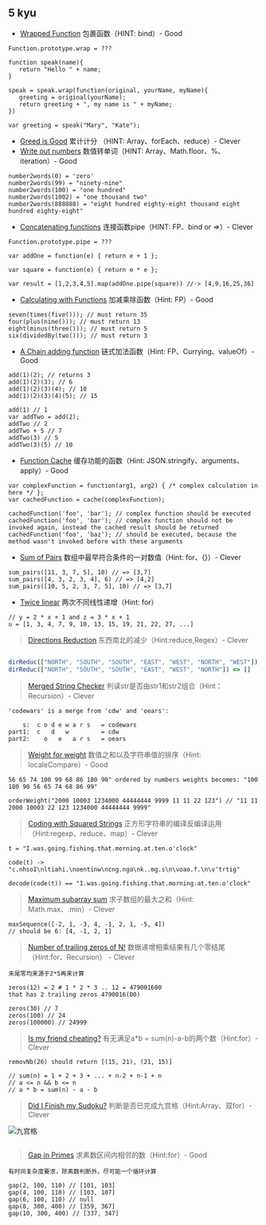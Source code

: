 ## 5 kyu

- [Wrapped Function](https://www.codewars.com/kata/511ed4593ba69cba1a000002) 包裹函数（HINT: bind）- Good

```
Function.prototype.wrap = ???

function speak(name){
   return "Hello " + name;
}

speak = speak.wrap(function(original, yourName, myName){
   greeting = original(yourName);
   return greeting + ", my name is " + myName;
})

var greeting = speak("Mary", "Kate");
```

- [Greed is Good](https://www.codewars.com/kata/5270d0d18625160ada0000e4) 累计计分 （HINT: Array、forEach、reduce）- Clever
- [Write out numbers](https://www.codewars.com/kata/52724507b149fa120600031d) 数值转单词（HINT: Array、Math.floor、%、iteration）- Good

```
number2words(0) = 'zero'
number2words(99) = "ninety-nine"
number2words(100) = "one hundred"
number2words(1002) = "one thousand two"
number2words(888888) = "eight hundred eighty-eight thousand eight hundred eighty-eight"
```

- [Concatenating functions](https://www.codewars.com/kata/527176c487961e5900000106) 连接函数pipe（HINT: FP、bind or =>）- Clever

```
Function.prototype.pipe = ???

var addOne = function(e) { return e + 1 };

var square = function(e) { return e * e };

var result = [1,2,3,4,5].map(addOne.pipe(square)) //-> [4,9,16,25,36]
```

- [Calculating with Functions](https://www.codewars.com/kata/525f3eda17c7cd9f9e000b39) 加减乘除函数（Hint: FP）- Good

```
seven(times(five())); // must return 35
four(plus(nine())); // must return 13
eight(minus(three())); // must return 5
six(dividedBy(two())); // must return 3
```

- [A Chain adding function](https://www.codewars.com/kata/539a0e4d85e3425cb0000a88) 链式加法函数（Hint: FP、Currying、valueOf）- Good

```
add(1)(2); // returns 3
add(1)(2)(3); // 6
add(1)(2)(3)(4); // 10
add(1)(2)(3)(4)(5); // 15

add(1) // 1
var addTwo = add(2);
addTwo // 2
addTwo + 5 // 7
addTwo(3) // 5
addTwo(3)(5) // 10
```

- [Function Cache](https://www.codewars.com/kata/525481903700c1a1ff0000e1) 缓存功能的函数（Hint: JSON.stringify、arguments、apply）- Good

```
var complexFunction = function(arg1, arg2) { /* complex calculation in here */ };
var cachedFunction = cache(complexFunction);

cachedFunction('foo', 'bar'); // complex function should be executed
cachedFunction('foo', 'bar'); // complex function should not be invoked again, instead the cached result should be returned
cachedFunction('foo', 'baz'); // should be executed, because the method wasn't invoked before with these arguments
```

- [Sum of Pairs](https://www.codewars.com/kata/54d81488b981293527000c8f) 数组中最早符合条件的一对数值（Hint: for、{}）- Clever

```
sum_pairs([11, 3, 7, 5], 10) // => [3,7]
sum_pairs([4, 3, 2, 3, 4], 6) // => [4,2]
sum_pairs([10, 5, 2, 3, 7, 5], 10) // => [3,7]
```

- [Twice linear](https://www.codewars.com/kata/5672682212c8ecf83e000050) 两次不同线性递增（Hint: for）

```
// y = 2 * x + 1 and z = 3 * x + 1
u = [1, 3, 4, 7, 9, 10, 13, 15, 19, 21, 22, 27, ...]
```

> [Directions Reduction](https://www.codewars.com/kata/directions-reduction) 东西南北的减少（Hint:reduce,Regex）- Clever

```js

dirReduc(["NORTH", "SOUTH", "SOUTH", "EAST", "WEST", "NORTH", "WEST"]) => ["WEST"]
dirReduc(["NORTH", "SOUTH", "SOUTH", "EAST", "WEST", "NORTH"]) => []

```

>[Merged String Checker](https://www.codewars.com/kata/merged-string-checker/javascript) 判读str是否由str1和str2组合（Hint：Recursion）- Clever

```
'codewars' is a merge from 'cdw' and 'oears':

    s:  c o d e w a r s   = codewars
part1:  c   d   w         = cdw
part2:    o   e   a r s   = oears
```

>[Weight for weight](https://www.codewars.com/kata/weight-for-weight/javascript) 数值之和以及字符串值的排序（Hint: localeCompare）- Good

```
56 65 74 100 99 68 86 180 90" ordered by numbers weights becomes: "100 180 90 56 65 74 68 86 99"

orderWeight("2000 10003 1234000 44444444 9999 11 11 22 123") // "11 11 2000 10003 22 123 1234000 44444444 9999"
```

> [Coding with Squared Strings](https://www.codewars.com/kata/coding-with-squared-strings/javascript) 正方形字符串的编译反编译运用（Hint:regexp、reduce、map）- Clever

```
t = "I.was.going.fishing.that.morning.at.ten.o'clock"

code(t) -> "c.nhsoI\nltiahi.\noentinw\ncng.nga\nk..mg.s\n\voao.f.\n\v'trtig"

decode(code(t)) == "I.was.going.fishing.that.morning.at.ten.o'clock"
```

>[Maximum subarray sum](https://www.codewars.com/kata/maximum-subarray-sum/javascript) 求子数组的最大之和（Hint: Math.max、.min）- Clever

```
maxSequence([-2, 1, -3, 4, -1, 2, 1, -5, 4])
// should be 6: [4, -1, 2, 1]
```

>[Number of trailing zeros of N!](https://www.codewars.com/kata/number-of-trailing-zeros-of-n/javascript) 数据递增相乘结果有几个零结尾（Hint:for、Recursion） - Clever

`末尾零均来源于2*5再来计算`

```
zeros(12) = 2 # 1 * 2 * 3 .. 12 = 479001600 
that has 2 trailing zeros 4790016(00)

zeros(30) // 7
zeros(100) // 24
zeros(100000) // 24999
```

>[Is my friend cheating?](https://www.codewars.com/kata/is-my-friend-cheating/javascript) 有无满足a*b = sum(n)-a-b的两个数（Hint:for）- Clever

```
removNb(26) should return [(15, 21), (21, 15)]

// sum(n) = 1 + 2 + 3 + ... + n-2 + n-1 + n
// a <= n && b <= n
// a * b = sum(n) - a - b
```

>[Did I Finish my Sudoku?](https://www.codewars.com/kata/did-i-finish-my-sudoku) 判断是否已完成九宫格（Hint:Array、双for）- Clever

![九宫格](http://upload.wikimedia.org/wikipedia/commons/thumb/3/31/Sudoku-by-L2G-20050714_solution.svg/364px-Sudoku-by-L2G-20050714_solution.svg.png)

```

```

>[Gap in Primes](https://www.codewars.com/kata/gap-in-primes/) 求素数区间内相邻的数（Hint:for）- Good

`有时间复杂度要求，除素数判断外，尽可能一个循环计算`

```
gap(2, 100, 110) // [101, 103]
gap(4, 100, 110) // [103, 107]
gap(6, 100, 110) // null
gap(8, 300, 400) // [359, 367]
gap(10, 300, 400) // [337, 347]
```
